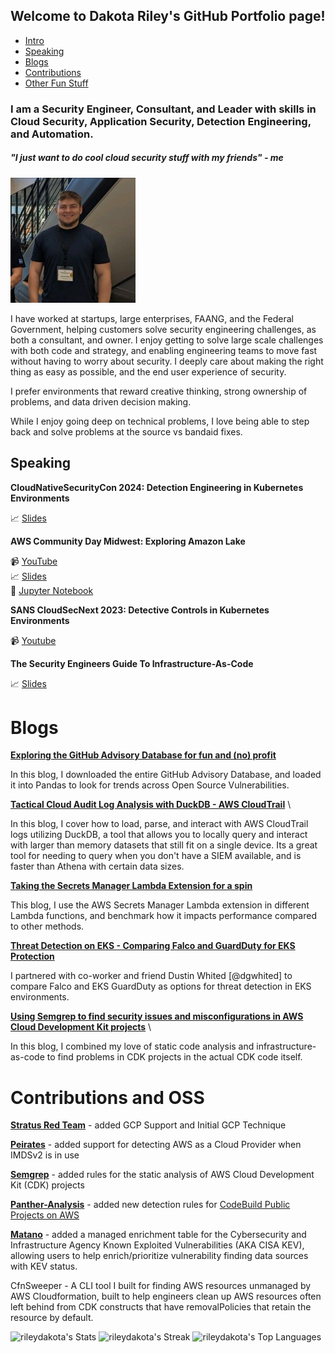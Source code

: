 ## Welcome to Dakota Riley's GitHub Portfolio page!
* [Intro](#i-am-a-security-engineer-consultant-and-leader-with-skills-in-cloud-security-application-security-detection-engineering-and-automation)
* [Speaking](#speaking)
* [Blogs](#blogs)
* [Contributions](#contributions)
* [Other Fun Stuff](#Other)

### I am a Security Engineer, Consultant, and Leader with skills in Cloud Security, Application Security, Detection Engineering, and Automation. 

##### "I just want to do cool cloud security stuff with my friends" - me

![alt text](img/headshot.jpg) 

I have worked at startups, large enterprises, FAANG, and the Federal Government, helping customers solve security engineering challenges, as both a consultant, and owner. I enjoy getting to solve large scale challenges with both code and strategy, and enabling engineering teams to move fast without having to worry about security. I deeply care about making the right thing as easy as possible, and the end user experience of security.

I prefer environments that reward creative thinking, strong ownership of problems, and data driven decision making. 

While I enjoy going deep on technical problems, I love being able to step back and solve problems at the source vs bandaid fixes.


## Speaking

**CloudNativeSecurityCon 2024: Detection Engineering in Kubernetes Environments**


:chart_with_upwards_trend: [Slides](https://github.com/rileydakota/cncs-2024-k8s-det-eng-talk/blob/main/cncs-slides.pdf)

**AWS Community Day Midwest: Exploring Amazon Lake**

:video_camera: [YouTube](https://www.youtube.com/watch?v=Kzwt6AdCBrM) \
:chart_with_upwards_trend: [Slides](https://github.com/rileydakota/seclake-exploration/blob/main/AWS%20Community%20Day%20Midwest%20-%20SecLake.pdf) \
:notebook: [Jupyter Notebook](https://github.com/rileydakota/seclake-exploration/blob/main/seclake_cloudtrail_investigation.ipynb)

**SANS CloudSecNext 2023: Detective Controls in Kubernetes Environments**

:video_camera: [Youtube](https://www.youtube.com/watch?v=Old-6aKmzrg)

**The Security Engineers Guide To Infrastructure-As-Code**

:chart_with_upwards_trend: [Slides](https://github.com/rileydakota/nku-cyber-2021-iac-security/blob/main/ppt/iac_security_ppt.pdf)


# Blogs
**[Exploring the GitHub Advisory Database for fun and (no) profit](https://blog.aquia.us/blog/2024-02-27-gh-advisory-db/)** 

In this blog, I downloaded the entire GitHub Advisory Database, and loaded it into Pandas to look for trends across Open Source Vulnerabilities.

**[Tactical Cloud Audit Log Analysis with DuckDB - AWS CloudTrail](https://dev.to/aws-builders/tactical-cloud-audit-log-analysis-with-duckdb-aws-cloudtrail-2amk)** \

In this blog, I cover how to load, parse, and interact with AWS CloudTrail logs utilizing DuckDB, a tool that allows you to locally query and interact with larger than memory datasets that still fit on a single device. Its a great tool for needing to query when you don't have a SIEM available, and is faster than Athena with certain data sizes.

**[Taking the Secrets Manager Lambda Extension for a spin](https://blog.aquia.us/blog/2023-01-01-secrets-manager-lambda-extension)** 

This blog, I use the AWS Secrets Manager Lambda extension in different Lambda functions, and benchmark how it impacts performance compared to other methods. 

**[Threat Detection on EKS - Comparing Falco and GuardDuty for EKS Protection](https://blog.aquia.us/blog/2022-05-06-guardduty-falco/)** 

I partnered with co-worker and friend Dustin Whited [@dgwhited] to compare Falco and EKS GuardDuty as options for threat detection in EKS environments. 

**[Using Semgrep to find security issues and misconfigurations in AWS Cloud Development Kit projects](https://blog.aquia.us/blog/2022-02-18-semgrep-cdk/)** \

In this blog, I combined my love of static code analysis and infrastructure-as-code to find problems in CDK projects in the actual CDK code itself. 

# Contributions and OSS

**[Stratus Red Team](https://github.com/DataDog/stratus-red-team/pull/160/commits/59bd6e4211dca2a82107a8b64c169bd27caf6921)** - added GCP Support and Initial GCP Technique

**[Peirates](https://github.com/inguardians/peirates/pull/55)** - added support for detecting AWS as a Cloud Provider when IMDSv2 is in use

**[Semgrep](https://github.com/semgrep/semgrep-rules/pull/1629)** - added rules for the static analysis of AWS Cloud Development Kit (CDK) projects

**[Panther-Analysis](https://github.com/panther-labs/panther-analysis)** - added new detection rules for [CodeBuild Public Projects on AWS](https://github.com/panther-labs/panther-analysis/pull/302)

**[Matano](https://github.com/matanolabs/matano/pull/162)** - added a managed enrichment table for the Cybersecurity and Infrastructure Agency Known Exploited Vulnerabilities (AKA CISA KEV), allowing users to help enrich/prioritize vulnerability finding data sources with KEV status. 

CfnSweeper - A CLI tool I built for finding AWS resources unmanaged by AWS Cloudformation, built to help engineers clean up AWS resources often left behind from CDK constructs that have removalPolicies that retain the resource by default. 




<!--
**rileydakota/rileydakota** is a ✨ _special_ ✨ repository because its `README.md` (this file) appears on your GitHub profile.

Here are some ideas to get you started:

- 🔭 I’m currently working on ...
- 🌱 I’m currently learning ...
- 👯 I’m looking to collaborate on ...
- 🤔 I’m looking for help with ...
- 💬 Ask me about ...
- 📫 How to reach me: ...
- 😄 Pronouns: ...
- ⚡ Fun fact: ...
-->

![rileydakota's Stats](https://github-readme-stats.vercel.app/api?username=rileydakota&theme=vue-dark&show_icons=true&hide_border=true&count_private=true)
![rileydakota's Streak](https://github-readme-streak-stats.herokuapp.com/?user=rileydakota&theme=vue-dark&hide_border=true)
![rileydakota's Top Languages](https://github-readme-stats.vercel.app/api/top-langs/?username=rileydakota&theme=vue-dark&show_icons=true&hide_border=true&layout=compact)